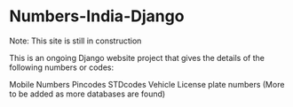# Numbers-India-Django

Note: This site is still in construction

This is an ongoing Django website project that gives the details of the following numbers or codes:

Mobile Numbers
Pincodes
STDcodes
Vehicle License plate numbers
(More to be added as more databases are found)
